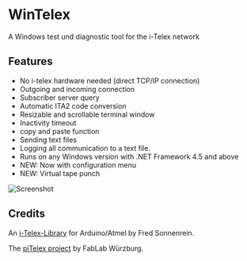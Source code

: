 # WinTelex
A Windows test und diagnostic tool for the i-Telex network

## Features
- No i-telex hardware needed (direct TCP/IP connection)
- Outgoing and incoming connection
- Subscriber server query
- Automatic ITA2 code conversion
- Resizable and scrollable terminal window
- Inactivity timeout
- copy and paste function
- Sending text files
- Logging all communication to a text file.
- Runs on any Windows version with .NET Framework 4.5 and above
- NEW: Now with configuration menu
- NEW: Virtual tape punch

![Screenshot](https://github.com/detlefgerhardt/WinTelex/blob/master/WinTelexScreen.png)

## Credits

An [i-Telex-Library](https://sourceforge.net/projects/itelex) for Arduino/Atmel by Fred Sonnenrein.

The [piTelex project](https://github.com/fablab-wue/piTelex) by FabLab Würzburg.
